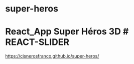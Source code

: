 # super-heros
# React_App Super Héros 3D # REACT-SLIDER

https://cisnerosfranco.github.io/super-heros/
